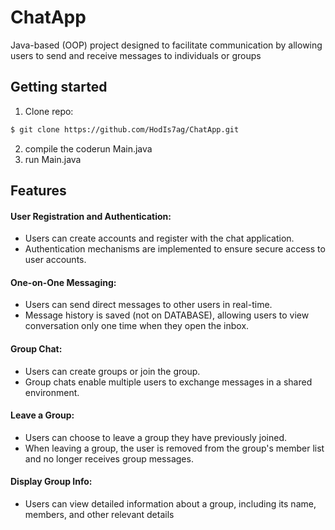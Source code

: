 # ChatApp
Java-based (OOP) project designed to facilitate communication by allowing users to send and receive messages to individuals or groups

## Getting started
1. Clone repo:
```bash
$ git clone https://github.com/HodIs7ag/ChatApp.git
```
2. compile the coderun Main.java
3. run Main.java
   
## Features
#### User Registration and Authentication:
- Users can create accounts and register with the chat application.
- Authentication mechanisms are implemented to ensure secure access to user accounts.
#### One-on-One Messaging: 
- Users can send direct messages to other users in real-time.
- Message history is saved (not on DATABASE), allowing users to view conversation only one time when they open the inbox.
#### Group Chat:
- Users can create groups or join the group.
- Group chats enable multiple users to exchange messages in a shared environment.
#### Leave a Group:
- Users can choose to leave a group they have previously joined.
- When leaving a group, the user is removed from the group's member list and no longer receives group messages.
#### Display Group Info:
- Users can view detailed information about a group, including its name, members, and 
other relevant details
